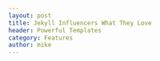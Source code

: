 ```yaml
---
layout: post
title: Jekyll Influencers What They Love
header: Powerful Templates
category: Features
author: mike
---
```

